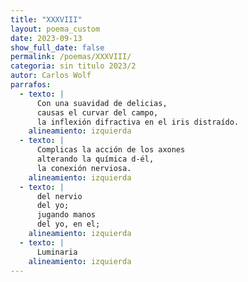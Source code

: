 ```yaml
---
title: "XXXVIII"
layout: poema_custom
date: 2023-09-13
show_full_date: false
permalink: /poemas/XXXVIII/
categoria: sin titulo 2023/2
autor: Carlos Wolf
parrafos:
  - texto: |
      Con una suavidad de delicias,
      causas el curvar del campo,
      la inflexión difractiva en el iris distraído.
    alineamiento: izquierda
  - texto: |
      Complicas la acción de los axones
      alterando la química d-él,
      la conexión nerviosa.
    alineamiento: izquierda
  - texto: |
      del nervio
      del yo;
      jugando manos
      del yo, en el;
    alineamiento: izquierda
  - texto: |
      Luminaria
    alineamiento: izquierda
---
```

